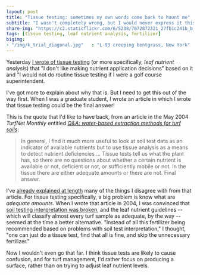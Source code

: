 ```yaml
---
layout: post
title: "Tissue testing: sometimes my own words come back to haunt me"
subtitle: "I wasn't completely wrong, but I would never express it this way today"
share-img: "https://c2.staticflickr.com/6/5238/7072872321_27fb1c241b_b_d.jpg"
tags: [tissue testing, leaf nutrient analysis, fertilizer]
bigimg:
- "/img/k_trial_diagonal.jpg"   : "L-93 creeping bentgrass, New York"
---
```


Yesterday [I wrote of tissue testing](http://www.asianturfgrass.com/2017-08-07-tissue-testing-wrong-target/) (or more specifically, *leaf nutrient analysis*) that "I don't like making nutrient application decisions" based on it and "I would not do routine tissue testing if I were a golf course superintendent.

I've got more to explain about why that is. But I need to get this out of the way first. When I was a graduate student, I wrote an article in which I wrote that tissue testing could be the final answer! 

This is the quote that I'd like to have back, from an article in the May 2004 *TurfNet Monthly* entitled [*Q&A: water-based extraction methods for turf soils*](http://www.files.asianturfgrass.com/woods_2004_turfnet_water_extraction.pdf):

> In general, I find it much more useful to look at soil test data as an indicator of available nutrients but to use tissue analysis as a means to detect nutrient deficiencies … Tissue tests tell us what the plant has, so there are no questions about whether a certain nutrient is available or not, deficient or not, or sufficiently mobile or not. In the tissue there are either adequate amounts or there are not. Final answer.

I've [already explained at length](http://www.blog.asianturfgrass.com/2016/02/this-is-not-a-very-good-article.html) many of the things I disagree with from that article. For tissue testing specifically, a big problem is know what are *adequate amounts*. When I wrote that article in 2004, I was convinced that [soil testing interpretation was broken](http://www.blog.asianturfgrass.com/2014/09/conventional-nutrient-guidelines-explaining-what-i-mean-by-broken.html), and the leaf nutrient guidelines -- which will classify almost every turf sample as adequate, by the way -- seemed at the time a better alternative. "Instead of all this fertilizer being recommended based on problems with soil test interpretation," I thought, "one can just do a tissue test, find that all is fine, and skip the unnecessary fertilizer." 

Now I wouldn't even go that far. I think tissue tests are likely to cause confusion, and for turf management, I'd rather focus on producing a surface, rather than on trying to adjust leaf nutrient levels. 


